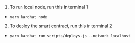 1. To run local node, run this in terminal 1
  - `yarn hardhat node`
2. To deploy the smart contract, run this in terminal 2
  - `yarn hardhat run scripts/deploys.js --network localhost`
